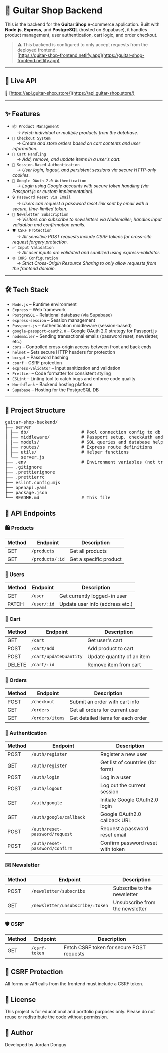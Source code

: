 # 🎸 Guitar Shop Backend

This is the backend for the **Guitar Shop** e-commerce application. Built with **Node.js**, **Express**, and **PostgreSQL** (hosted on Supabase), it handles product management, user authentication, cart logic, and order checkout.

> ⚠️ This backend is configured to only accept requests from the deployed frontend:  
> [https://guitar-shop-frontend.netlify.app](https://guitar-shop-frontend.netlify.app)

---

## 🚀 Live API

🔗 [https://api.guitar-shop.store/](https://api.guitar-shop.store/)

---

## ✨ Features

- ```📦 Product Management```  
  _&emsp;→ Fetch individual or multiple products from the database._
- ```🧾 Checkout System```  
  _&emsp;→ Create and store orders based on cart contents and user information._
- ```🛒 Cart Handling```  
  _&emsp;→ Add, remove, and update items in a user's cart._
- ```🔐 Session-Based Authentication```  
  _&emsp;→ User login, logout, and persistent sessions via secure HTTP-only cookies._
- ```🔐 Google OAuth 2.0 Authentication```  
  _&emsp;→ Login using Google accounts with secure token handling (via Passport.js or custom implementation)._
- ```🔒 Password Reset via Email```  
  _&emsp;→ Users can request a password reset link sent by email with a secure, time-limited token._
- ```📰 Newsletter Subscription```  
  _&emsp;→ Visitors can subscribe to newsletters via Nodemailer; handles input validation and confirmation emails._
- ```🛡️ CSRF Protection```  
  _&emsp;→ All sensitive POST requests include CSRF tokens for cross-site request forgery protection._
- ```✅ Input Validation```  
  _&emsp;→ All user inputs are validated and sanitized using express-validator._
- ```🌐 CORS Configuration```  
  _&emsp;→ Strict Cross-Origin Resource Sharing to only allow requests from the frontend domain._

---

## 🛠️ Tech Stack


- ```Node.js``` – Runtime environment  
- ```Express``` – Web framework  
- ```PostgreSQL``` – Relational database (via Supabase)  
- ```express-session``` – Session management  
- ```Passport.js``` – Authentication middleware (session-based)  
- ```google-passport-oauth2.0``` – Google OAuth 2.0 strategy for Passport.js  
- ```nodemailer``` – Sending transactional emails (password reset, newsletter, etc.)  
- ```cors``` – Controlled cross-origin access between front and back ends  
- ```helmet``` – Sets secure HTTP headers for protection  
- ```bcrypt``` – Password hashing  
- ```csurf``` – CSRF protection  
- ```express-validator``` – Input sanitization and validation  
- ```Prettier``` – Code formatter for consistent styling  
- ```ESLint``` – Linting tool to catch bugs and enforce code quality  
- ```Northflank``` – Backend hosting platform  
- ```Supabase``` – Hosting for the PostgreSQL DB

---

## 📁 Project Structure

<pre lang="md">
guitar-shop-backend/
├── server
| ├── db/                    # Pool connection config to db
│ ├── middleware/            # Passport setup, checkAuth and express-validator
| |── models/                # SQL queries and database helpers
│ ├── routes/                # Express route definitions
│ ├── utils/                 # Helper functions
│ └── server.js
├── .env                     # Environment variables (not tracked)
├── .gitignore
├── .prettierignore
├── .prettierrc
├── eslint.config.mjs
├── openapi.yaml
├── package.json
└── README.md                # This file
</pre>

## 🧪 API Endpoints

### 🛍️ Products

| Method | Endpoint        | Description            |
| ------ | --------------- | ---------------------- |
| GET    | `/products`     | Get all products       |
| GET    | `/products/:id` | Get a specific product |

### 👤 Users

| Method | Endpoint    | Description                     |
| ------ | ----------- | ------------------------------- |
| GET    | `/user`     | Get currently logged-in user    |
| PATCH  | `/user/:id` | Update user info (address etc.) |

### 🛒 Cart

| Method | Endpoint               | Description                |
| ------ | ---------------------- | -------------------------- |
| GET    | `/cart`                | Get user's cart            |
| POST   | `/cart/add`            | Add product to cart        |
| POST   | `/cart/updateQuantity` | Update quantity of an item |
| DELETE | `/cart/:id`            | Remove item from cart      |

### 🧾 Orders

| Method | Endpoint        | Description                       |
| ------ | --------------- | --------------------------------- |
| POST   | `/checkout`     | Submit an order with cart info    |
| GET    | `/orders`       | Get all orders for current user   |
| GET    | `/orders/items` | Get detailed items for each order |

### 🔐 Authentication

| Method | Endpoint                       | Description                       |
| ------ | ------------------------------ | --------------------------------- |
| POST   | `/auth/register`               | Register a new user               |
| GET    | `/auth/register`               | Get list of countries (for form)  |
| POST   | `/auth/login`                  | Log in a user                     |
| POST   | `/auth/logout`                 | Log out the current session       |
| GET    | `/auth/google`                 | Initiate Google OAuth2.0 login    |
| GET    | `/auth/google/callback`        | Google OAuth2.0 callback URL      |
| POST   | `/auth/reset-password/request` | Request a password reset email    |
| POST   | `/auth/reset-password/confirm` | Confirm password reset with token |

### ✉️ Newsletter

| Method | Endpoint                        | Description                       |
| ------ | ------------------------------- | --------------------------------- |
| POST   | `/newsletter/subscribe`         | Subscribe to the newsletter       |
| GET    | `/newsletter/unsubscribe/:token`| Unsubscribe from the newsletter   |

### 🛡️ CSRF

| Method | Endpoint      | Description                               |
| ------ | ------------- | ----------------------------------------- |
| GET    | `/csrf-token` | Fetch CSRF token for secure POST requests |

## 🧷 CSRF Protection

All forms or API calls from the frontend must include a CSRF token.

## 📄 License

This project is for educational and portfolio purposes only.
Please do not reuse or redistribute the code without permission.

## 👤 Author

Developed by Jordan Donguy
